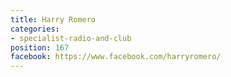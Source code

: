 ```yaml
---
title: Harry Romero
categories:
- specialist-radio-and-club
position: 167
facebook: https://www.facebook.com/harryromero/
---
```


